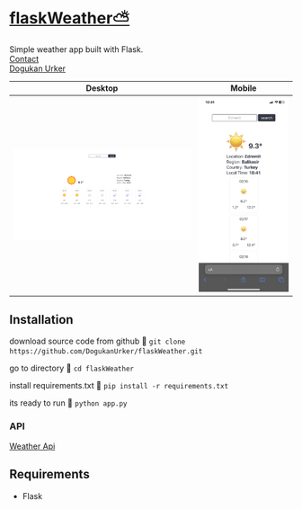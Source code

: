 # [flaskWeather⛅](https://dogukanurker.com/flaskWeather)

Simple weather app built with Flask.
<br/>
[Contact](mailto:dogukanurker@icloud.com)<br/>
[Dogukan Urker](https://dogukanurker.com)

|              Desktop               |              Mobile               |
| :--------------------------------: | :-------------------------------: |
| ![appDesktop](/images/desktop.png) | ![appMobile](/images/mobile.jpeg) |

## Installation

download source code from github 💾
`git clone https://github.com/DogukanUrker/flaskWeather.git`

go to directory 📁
`cd flaskWeather`

install requirements.txt 🔽
`pip install -r requirements.txt`

its ready to run 🎉
`python app.py`

### API

[Weather Api](https://www.weatherapi.com/)

## Requirements

- Flask
